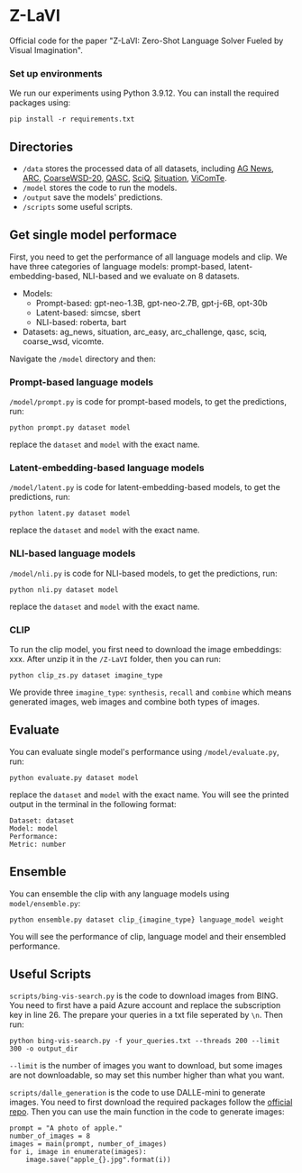 # Z-LaVI

Official code for the paper "Z-LaVI: Zero-Shot Language Solver Fueled by Visual Imagination".

### Set up environments
We run our experiments using Python 3.9.12. You can install the required packages using:

```
pip install -r requirements.txt
```

## Directories
* `/data` stores the processed data of all datasets, including [AG News](https://huggingface.co/datasets/ag_news), [ARC](https://allenai.org/data/arc), [CoarseWSD-20](https://github.com/danlou/bert-disambiguation), [QASC](https://allenai.org/data/qasc), [SciQ](https://allenai.org/data/sciq), [Situation](https://github.com/CogComp/ZeroShotWiki), [ViComTe](https://github.com/chenyuheidizhang/vl-commonsense).
* `/model` stores the code to run the models.
* `/output` save the models' predictions.
* `/scripts` some useful scripts.

## Get single model performace
First, you need to get the performance of all language models and clip. We have three categories of language models: prompt-based, latent-embedding-based, NLI-based and we evaluate on 8 datasets. 

* Models:
  * Prompt-based: gpt-neo-1.3B, gpt-neo-2.7B, gpt-j-6B, opt-30b
  * Latent-based: simcse, sbert
  * NLI-based: roberta, bart
* Datasets: ag_news, situation, arc_easy, arc_challenge, qasc, sciq, coarse_wsd, vicomte.

Navigate the `/model` directory and then:

### Prompt-based language models
`/model/prompt.py` is code for prompt-based models, to get the predictions, run:

```
python prompt.py dataset model 
```

replace the `dataset` and `model` with the exact name.

### Latent-embedding-based language models
`/model/latent.py` is code for latent-embedding-based models, to get the predictions, run:

```
python latent.py dataset model 
```

replace the `dataset` and `model` with the exact name.

### NLI-based language models
`/model/nli.py` is code for NLI-based models, to get the predictions, run:

```
python nli.py dataset model 
```

replace the `dataset` and `model` with the exact name.

### CLIP
To run the clip model, you first need to download the image embeddings: xxx. After unzip it in the `/Z-LaVI` folder, then you can run:

```
python clip_zs.py dataset imagine_type
```

We provide three `imagine_type`: `synthesis`, `recall` and `combine` which means generated images, web images and combine both types of images.

## Evaluate
You can evaluate single model's performance using `/model/evaluate.py`, run:

```
python evaluate.py dataset model
```

replace the `dataset` and `model` with the exact name. You will see the printed output in the terminal in the following format:

```
Dataset: dataset
Model: model
Performance:
Metric: number
```

## Ensemble
You can ensemble the clip with any language models using `model/ensemble.py`:

```
python ensemble.py dataset clip_{imagine_type} language_model weight
```

You will see the performance of clip, language model and their ensembled performance.

## Useful Scripts
`scripts/bing-vis-search.py` is the code to download images from BING. You need to first have a paid Azure account and replace the subscription key in line 26. The prepare your queries in a txt file seperated by `\n`. Then run:

```
python bing-vis-search.py -f your_queries.txt --threads 200 --limit 300 -o output_dir
```

`--limit` is the number of images you want to download, but some images are not downloadable, so may set this number higher than what you want.

`scripts/dalle_generation` is the code to use DALLE-mini to generate images. You need to first download the required packages follow the [official repo](https://github.com/borisdayma/dalle-mini). Then you can use the main function in the code to generate images:

```
prompt = "A photo of apple."
number_of_images = 8
images = main(prompt, number_of_images)
for i, image in enumerate(images):
    image.save("apple_{}.jpg".format(i))
```

